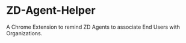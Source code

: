 # ZD-Agent-Helper
A Chrome Extension to remind ZD Agents to associate End Users with Organizations. 
